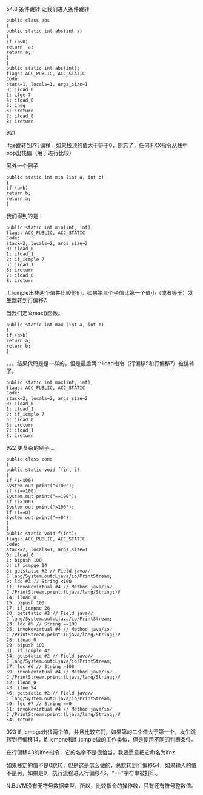 54.8 条件跳转
让我们进入条件跳转

    public class abs
    {
    public static int abs(int a)
    {
    if (a<0)
    return -a;
    return a;
    }
    }
    public static int abs(int);
    flags: ACC_PUBLIC, ACC_STATIC
    Code:
    stack=1, locals=1, args_size=1
    0: iload_0
    1: ifge 7
    4: iload_0
    5: ineg
    6: ireturn
    7: iload_0
    8: ireturn

921

ifge跳转到7行偏移，如果栈顶的值大于等于0，别忘了，任何IFXX指令从栈中pop出栈值（用于进行比较）

另外一个例子

    public static int min (int a, int b)
    {
    if (a>b)
    return b;
    return a;
    }


我们得到的是：

    public static int min(int, int);
    flags: ACC_PUBLIC, ACC_STATIC
    Code:
    stack=2, locals=2, args_size=2
    0: iload_0
    1: iload_1
    2: if_icmple 7
    5: iload_1
    6: ireturn
    7: iload_0
    8: ireturn

if_icmple出栈两个值并比较他们，如果第三个子值比第一个值小（或者等于）发生跳转到行偏移7.

当我们定义max()函数。

    public static int max (int a, int b)
    {
    if (a>b)
    return a;
    return b;
    }

。。。结果代码是是一样的，但是最后两个iload指令（行偏移5和行偏移7）被跳转了。

    public static int max(int, int);
    flags: ACC_PUBLIC, ACC_STATIC
    Code:
    stack=2, locals=2, args_size=2
    0: iload_0
    1: iload_1
    2: if_icmple 7
    5: iload_0
    6: ireturn
    7: iload_1
    8: ireturn

922
更复杂的例子。。

    public class cond
    {
    public static void f(int i)
    {
    if (i<100)
    System.out.print("<100");
    if (i==100)
    System.out.print("==100");
    if (i>100)
    System.out.print(">100");
    if (i==0)
    System.out.print("==0");
    }
    }
    public static void f(int);
    flags: ACC_PUBLIC, ACC_STATIC
    Code:
    stack=2, locals=1, args_size=1
    0: iload_0
    1: bipush 100
    3: if_icmpge 14
    6: getstatic #2 // Field java/⤦
    Ç lang/System.out:Ljava/io/PrintStream;
    9: ldc #3 // String <100
    11: invokevirtual #4 // Method java/io⤦
    Ç /PrintStream.print:(Ljava/lang/String;)V
    14: iload_0
    15: bipush 100
    17: if_icmpne 28
    20: getstatic #2 // Field java/⤦
    Ç lang/System.out:Ljava/io/PrintStream;
    23: ldc #5 // String ==100
    25: invokevirtual #4 // Method java/io⤦
    Ç /PrintStream.print:(Ljava/lang/String;)V
    28: iload_0
    29: bipush 100
    31: if_icmple 42
    34: getstatic #2 // Field java/⤦
    Ç lang/System.out:Ljava/io/PrintStream;
    37: ldc #6 // String >100
    39: invokevirtual #4 // Method java/io⤦
    Ç /PrintStream.print:(Ljava/lang/String;)V
    42: iload_0
    43: ifne 54
    46: getstatic #2 // Field java/⤦
    Ç lang/System.out:Ljava/io/PrintStream;
    49: ldc #7 // String ==0
    51: invokevirtual #4 // Method java/io⤦
    Ç /PrintStream.print:(Ljava/lang/String;)V
    54: return
    
923
if_icmpge出栈两个值，并且比较它们，如果第的二个值大于第一个，发生跳转到行偏移14，if_icmpne和if_icmple做的工作类似，但是使用不同的判断条件。

在行偏移43的ifne指令，它的名字不是很恰当，我要愿意把它命名为ifnz

如果栈定的值不是0跳转，但是这是怎么做的，总跳转到行偏移54，如果输入的值不是另，如果是0，执行流程进入行偏移46，“==”字符串被打印。

N.BJVM没有无符号数据类型，所以，比较指令的操作数，只有还有符号整数值。

